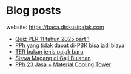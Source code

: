 # Blog posts

website: https://baca.diskusipajak.com

<!-- BLOG-POST-LIST:START -->
- [Quiz PER 11 tahun 2025 part 1](https://baca.diskusipajak.com/quiz-per-11-tahun-2025-part-1/)
- [PPh yang tidak dapat di-PBK bisa jadi biaya](https://baca.diskusipajak.com/pph-yang-tidak-dapat-di-pbk-bisa-jadi-biaya/)
- [TER bukan jenis pajak baru](https://baca.diskusipajak.com/ter-bukan-jenis-pajak-baru/)
- [Siswa Magang di Gaji Bulanan](https://baca.diskusipajak.com/siswa-magang-di-gaji-bulanan/)
- [PPh 23 Jasa + Material Cooling Tower](https://baca.diskusipajak.com/pph-23-jasa-material-cooling-tower/)
<!-- BLOG-POST-LIST:END -->

<!--
**kelaspajak/kelaspajak** is a ✨ _special_ ✨ repository because its `README.md` (this file) appears on your GitHub profile.

Here are some ideas to get you started:

- 🔭 I’m currently working on ...
- 🌱 I’m currently learning ...
- 👯 I’m looking to collaborate on ...
- 🤔 I’m looking for help with ...
- 💬 Ask me about ...
- 📫 How to reach me: ...
- 😄 Pronouns: ...
- ⚡ Fun fact: ...
-->
